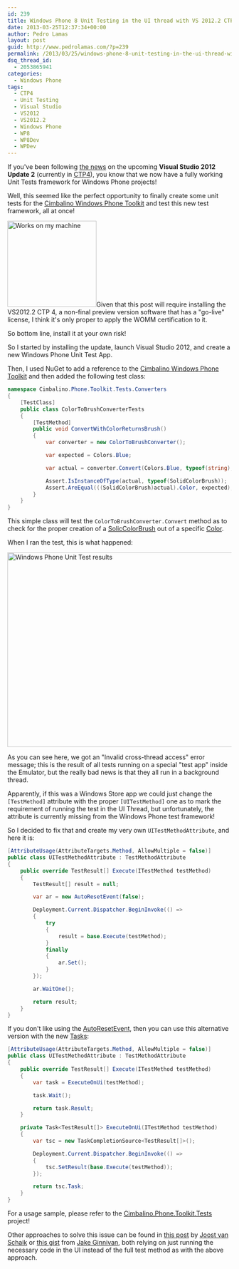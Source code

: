 ```yaml
---
id: 239
title: Windows Phone 8 Unit Testing in the UI thread with VS 2012.2 CTP4
date: 2013-03-25T12:37:34+00:00
author: Pedro Lamas
layout: post
guid: http://www.pedrolamas.com/?p=239
permalink: /2013/03/25/windows-phone-8-unit-testing-in-the-ui-thread-with-vs-2012-2-ctp4/
dsq_thread_id:
  - 2053865941
categories:
  - Windows Phone
tags:
  - CTP4
  - Unit Testing
  - Visual Studio
  - VS2012
  - VS2012.2
  - Windows Phone
  - WP8
  - WP8Dev
  - WPDev
---
```

If you've been following <a href="http://blogs.msdn.com/b/visualstudioalm/archive/2013/01/31/windows-phone-unit-tests-in-visual-studio-2012-update-2.aspx">the news</a> on the upcoming <strong>Visual Studio 2012 Update 2</strong> (currently in <a href="http://go.microsoft.com/fwlink/?LinkId=273878">CTP4</a>), you know that we now have a fully working Unit Tests framework for Windows Phone projects!

Well, this seemed like the perfect opportunity to finally create some unit tests for the <a href="http://cimbalino.org">Cimbalino Windows Phone Toolkit</a> and test this new test framework, all at once!

<img class="alignright size-full wp-image-174 clear" src="http://www.pedrolamas.com/wp-content/uploads/2013/02/Works-on-my-machine.png" alt="Works on my machine" width="200" height="193" />Given that this post will require installing the VS2012.2 CTP 4, a non-final preview version software that has a "go-live" license, I think it's only proper to apply the WOMM certification to it.

So bottom line, install it at your own risk!

So I started by installing the update, launch Visual Studio 2012, and create a new Windows Phone Unit Test App.

Then, I used NuGet to add a reference to the <a href="http://nuget.org/packages/Cimbalino.Phone.Toolkit">Cimbalino Windows Phone Toolkit</a> and then added the following test class:

```csharp
namespace Cimbalino.Phone.Toolkit.Tests.Converters
{
    [TestClass]
    public class ColorToBrushConverterTests
    {
        [TestMethod]
        public void ConvertWithColorReturnsBrush()
        {
            var converter = new ColorToBrushConverter();

            var expected = Colors.Blue;

            var actual = converter.Convert(Colors.Blue, typeof(string), null, CultureInfo.CurrentCulture);

            Assert.IsInstanceOfType(actual, typeof(SolidColorBrush));
            Assert.AreEqual(((SolidColorBrush)actual).Color, expected);
        }
    }
}
```

This simple class will test the <code>ColorToBrushConverter.Convert</code> method as to check for the proper creation of a <a href="http://msdn.microsoft.com/en-US/library/windowsphone/develop/system.windows.media.solidcolorbrush%28v=vs.105%29.aspx">SolicColorBrush</a> out of a specific <a href="http://msdn.microsoft.com/en-US/library/windowsphone/develop/system.windows.media.color%28v=vs.105%29.aspx">Color</a>.

When I ran the test, this is what happened:

<a href="http://www.pedrolamas.com/wp-content/uploads/2013/03/Windows-Phone-Unit-Test-results.png"><img class="alignnone size-full wp-image-242" src="http://www.pedrolamas.com/wp-content/uploads/2013/03/Windows-Phone-Unit-Test-results.png" alt="Windows Phone Unit Test results" width="691" height="437" /></a>

As you can see here, we got an "Invalid cross-thread access" error message; this is the result of all tests running on a special "test app" inside the Emulator, but the really bad news is that they all run in a background thread.

Apparently, if this was a Windows Store app we could just change the <code>[TestMethod]</code> attribute with the proper <code>[UITestMethod]</code> one as to mark the requirement of running the test in the UI Thread, but unfortunately, the attribute is currently missing from the Windows Phone test framework!

So I decided to fix that and create my very own <code>UITestMethodAttribute</code>, and here it is:

```csharp
[AttributeUsage(AttributeTargets.Method, AllowMultiple = false)]
public class UITestMethodAttribute : TestMethodAttribute
{
    public override TestResult[] Execute(ITestMethod testMethod)
    {
        TestResult[] result = null;

        var ar = new AutoResetEvent(false);

        Deployment.Current.Dispatcher.BeginInvoke(() =>
        {
            try
            {
                result = base.Execute(testMethod);
            }
            finally
            {
                ar.Set();
            }
        });

        ar.WaitOne();

        return result;
    }
}
```

If you don't like using the <a href="http://msdn.microsoft.com/en-US/library/windowsphone/develop/system.threading.autoresetevent%28v=vs.105%29.aspx">AutoResetEvent</a>, then you can use this alternative version with the new <a href="http://msdn.microsoft.com/en-us/library/windowsphone/develop/system.threading.tasks%28v=vs.105%29.aspx">Tasks</a>:

```csharp
[AttributeUsage(AttributeTargets.Method, AllowMultiple = false)]
public class UITestMethodAttribute : TestMethodAttribute
{
    public override TestResult[] Execute(ITestMethod testMethod)
    {
        var task = ExecuteOnUi(testMethod);

        task.Wait();

        return task.Result;
    }

    private Task<TestResult[]> ExecuteOnUi(ITestMethod testMethod)
    {
        var tsc = new TaskCompletionSource<TestResult[]>();

        Deployment.Current.Dispatcher.BeginInvoke(() =>
        {
            tsc.SetResult(base.Execute(testMethod));
        });

        return tsc.Task;
    }
}
```

For a usage sample, please refer to the <a href="https://github.com/Cimbalino/Cimbalino-Phone-Toolkit/tree/master/src/Cimbalino.Phone.Toolkit.Tests%20%28WP8%29">Cimbalino.Phone.Toolkit.Tests</a> project!

Other approaches to solve this issue can be found in <a href="http://dotnetbyexample.blogspot.nl/2013/03/unit-testing-async-windows-phone-8-code.html">this post</a> by <a href="http://dotnetbyexample.blogspot.nl/">Joost van Schaik</a> or <a href="https://gist.github.com/JakeGinnivan/5219390">this gist</a> from <a href="http://jake.ginnivan.net/">Jake Ginnivan</a>, both relying on just running the necessary code in the UI instead of the full test method as with the above approach.